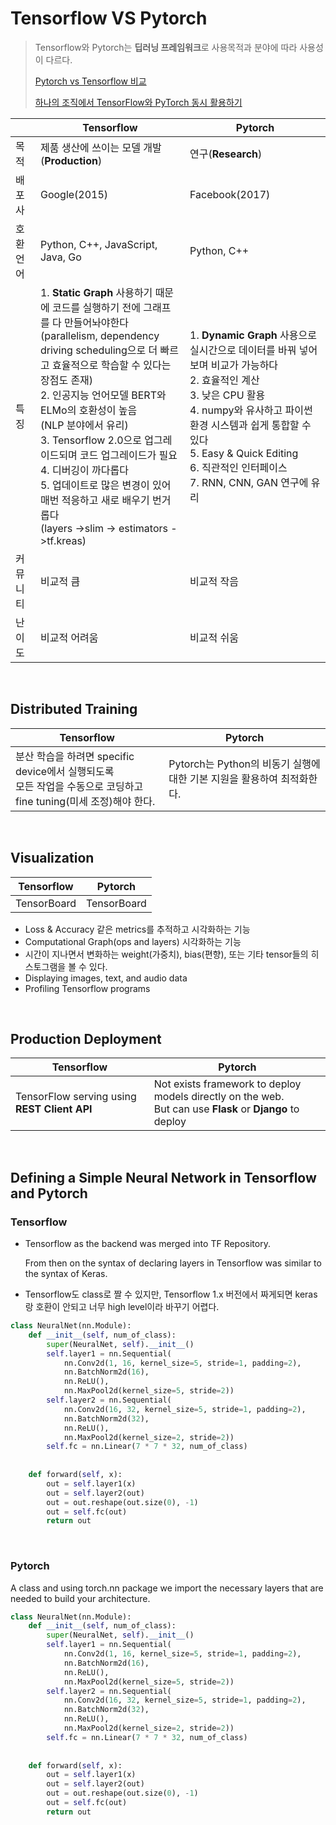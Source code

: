 # Tensorflow VS Pytorch

> Tensorflow와 Pytorch는 **딥러닝 프레임워크**로 사용목적과 분야에 따라 사용성이 다르다.
>
> [Pytorch vs Tensorflow 비교](https://data-newbie.tistory.com/425)
>
> [하나의 조직에서 TensorFlow와 PyTorch 동시 활용하기](https://jeongukjae.github.io/posts/pingpong-torch-to-tf-tf-to-torch/)

|           | Tensorflow                                                   | Pytorch                                                      |
| --------- | ------------------------------------------------------------ | ------------------------------------------------------------ |
| 목적      | 제품 생산에 쓰이는 모델 개발(**Production**)                 | 연구(**Research**)                                           |
| 배포사    | Google(2015)                                                 | Facebook(2017)                                               |
| 호환 언어 | Python, C++, JavaScript, Java, Go                            | Python, C++                                                  |
| 특징      | 1. **Static Graph** 사용하기 때문에 코드를 실행하기 전에 그래프를 다 만들어놔야한다<br />(parallelism, dependency driving scheduling으로 더 빠르고 효율적으로 학습할 수 있다는 장점도 존재)<br />2. 인공지능 언어모델 BERT와 ELMo의 호환성이 높음<br />(NLP 분야에서 유리)<br />3. Tensorflow 2.0으로 업그레이드되며 코드 업그레이드가 필요<br />4. 디버깅이 까다롭다<br />5. 업데이트로 많은 변경이 있어 매번 적응하고 새로 배우기 번거롭다<br />(layers ->slim -> estimators ->tf.kreas) | 1. **Dynamic Graph** 사용으로 실시간으로 데이터를 바꿔 넣어보며 비교가 가능하다<br />2. 효율적인 계산<br />3. 낮은 CPU 활용<br />4. numpy와 유사하고 파이썬 환경 시스템과 쉽게 통합할 수 있다<br />5. Easy & Quick Editing<br />6. 직관적인 인터페이스<br />7. RNN, CNN, GAN 연구에 유리<br /> |
| 커뮤니티  | 비교적 큼                                                    | 비교적 작음                                                  |
| 난이도    | 비교적 어려움                                                | 비교적 쉬움                                                  |

<br/>

## Distributed Training

| Tensorflow                                                   | Pytorch                                                      |
| ------------------------------------------------------------ | ------------------------------------------------------------ |
| 분산 학습을 하려면 specific device에서 실행되도록 <br />모든 작업을 수동으로 코딩하고 fine tuning(미세 조정)해야 한다. | Pytorch는 Python의 비동기 실행에 대한 기본 지원을 활용하여 최적화한다. |

<br/>

## Visualization

| Tensorflow  | Pytorch     |
| ----------- | ----------- |
| TensorBoard | TensorBoard |

- Loss & Accuracy 같은 metrics를 추적하고 시각화하는 기능
- Computational Graph(ops and layers) 시각화하는 기능
- 시간이 지나면서 변화하는 weight(가중치), bias(편향), 또는 기타 tensor들의 히스토그램을 볼 수 있다.
- Displaying images, text, and audio data
- Profiling Tensorflow programs

<br/>

## Production Deployment

| Tensorflow                                   | Pytorch                                                      |
| -------------------------------------------- | ------------------------------------------------------------ |
| TensorFlow serving using **REST Client API** | Not exists framework to deploy models directly on the web.<br/>But can use **Flask** or **Django** to deploy |

<br/>

## Defining a Simple Neural Network in Tensorflow and Pytorch

### Tensorflow

- Tensorflow as the backend was merged into TF Repository. 

  From then on the syntax of declaring layers in Tensorflow was similar to the syntax of Keras.

- Tensorflow도 class로 짤 수 있지만, Tensorflow 1.x 버전에서 짜게되면 keras랑 호환이 안되고 너무 high level이라 바꾸기 어렵다.

```python
class NeuralNet(nn.Module):
    def __init__(self, num_of_class):
        super(NeuralNet, self).__init__()
        self.layer1 = nn.Sequential(
            nn.Conv2d(1, 16, kernel_size=5, stride=1, padding=2),
            nn.BatchNorm2d(16),
            nn.ReLU(),
            nn.MaxPool2d(kernel_size=5, stride=2))
        self.layer2 = nn.Sequential(
        	nn.Conv2d(16, 32, kernel_size=5, stride=1, padding=2),
            nn.BatchNorm2d(32),
            nn.ReLU(),
            nn.MaxPool2d(kernel_size=2, stride=2))
        self.fc = nn.Linear(7 * 7 * 32, num_of_class)
        
        
    def forward(self, x):
        out = self.layer1(x)
        out = self.layer2(out)
        out = out.reshape(out.size(0), -1)
        out = self.fc(out)
        return out
```

<br/>

### Pytorch

A class and using torch.nn package we import the necessary layers that are needed to build your architecture.

```python
class NeuralNet(nn.Module):
    def __init__(self, num_of_class):
        super(NeuralNet, self).__init__()
        self.layer1 = nn.Sequential(
            nn.Conv2d(1, 16, kernel_size=5, stride=1, padding=2),
            nn.BatchNorm2d(16),
            nn.ReLU(),
            nn.MaxPool2d(kernel_size=5, stride=2))
        self.layer2 = nn.Sequential(
        	nn.Conv2d(16, 32, kernel_size=5, stride=1, padding=2),
            nn.BatchNorm2d(32),
            nn.ReLU(),
            nn.MaxPool2d(kernel_size=2, stride=2))
        self.fc = nn.Linear(7 * 7 * 32, num_of_class)
        
        
    def forward(self, x):
        out = self.layer1(x)
        out = self.layer2(out)
        out = out.reshape(out.size(0), -1)
        out = self.fc(out)
        return out
```



